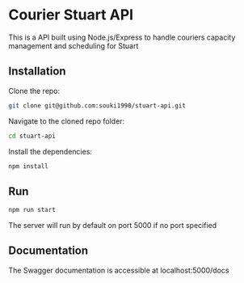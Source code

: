 # Courier Stuart API

This is a API built using Node.js/Express to handle couriers capacity management and scheduling for Stuart

## Installation

Clone the repo:

```sh
git clone git@github.com:souki1990/stuart-api.git
```

Navigate to the cloned repo folder:

```sh
cd stuart-api
```

Install the dependencies:

```sh
npm install
```

## Run

```sh
npm run start
```

The server will run by default on port 5000 if no port specified

## Documentation

The Swagger documentation is accessible at localhost:5000/docs
